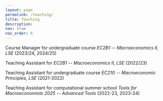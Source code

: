 ```yaml
---
layout: page
permalink: /teaching/
title: Teaching
description: 
nav: true
nav_order: 6
---
```


Course Manager for undergraduate course *EC2B1 -- Macroeconomics II, LSE* (2023/24, 2024/25)

Teaching Assistant for *EC2B1 -- Macroeconomics II, LSE* (2022/23)

Teaching Assistant for undergraduate course *EC210 -- Macroeconomic Principles, LSE* (2021-2022)

Teaching Assistant for computational summer school *Tools for Macroeconomists 2025 -- Advanced Tools* (2022-23, 2023-24)
